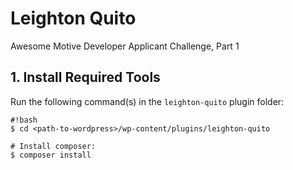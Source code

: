 # Leighton Quito

Awesome Motive Developer Applicant Challenge, Part 1

## 1. Install Required Tools

Run the following command(s) in the `leighton-quito` plugin folder:

```
#!bash
$ cd <path-to-wordpress>/wp-content/plugins/leighton-quito

# Install composer:
$ composer install
```
